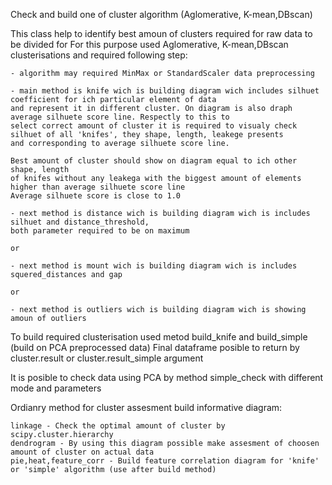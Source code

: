 Check and build one of cluster algorithm (Aglomerative, K-mean,DBscan)

This class help to identify best amoun of clusters required for raw data to be divided for
For this purpose used Aglomerative, K-mean,DBscan clusterisations and required following step:

    - algorithm may required MinMax or StandardScaler data preprocessing

    - main method is knife wich is building diagram wich includes silhuet coefficient for ich particular element of data
    and represent it in different cluster. On diagram is also draph average silhuete score line. Respectly to this to
    select correct amount of cluster it is required to visualy check silhuet of all 'knifes', they shape, length, leakege presents
    and corresponding to average silhuete score line.

    Best amount of cluster should show on diagram equal to ich other shape, length
    of knifes without any leakega with the biggest amount of elements higher than average silhuete score line
    Average silhuete score is close to 1.0

    - next method is distance wich is building diagram wich is includes silhuet and distance_threshold,
    both parameter required to be on maximum

    or

    - next method is mount wich is building diagram wich is includes squered_distances and gap

    or

    - next method is outliers wich is building diagram wich is showing amoun of outliers

To build required clusterisation used metod build_knife and build_simple (build on PCA preprocessed data)
Final dataframe posible to return by cluster.result or cluster.result_simple argument

It is posible to check data using PCA by method simple_check with different mode and parameters

Ordianry method for cluster assesment build informative diagram:

    linkage - Check the optimal amount of cluster by scipy.cluster.hierarchy
    dendrogram - By using this diagram possible make assesment of choosen amount of cluster on actual data
    pie,heat,feature_corr - Build feature correlation diagram for 'knife' or 'simple' algorithm (use after build method)
